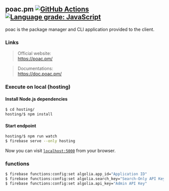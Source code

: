 ## poac.pm [![GitHub Actions](https://github.com/poacpm/poac.pm/workflows/Build%20and%20Deploy/badge.svg)](https://github.com/poacpm/poac.pm/actions?query=workflow%3A%22Build+and+Deploy%22) [![Language grade: JavaScript](https://img.shields.io/lgtm/grade/javascript/g/poacpm/poac.pm.svg?logo=lgtm&logoWidth=18)](https://lgtm.com/projects/g/poacpm/poac.pm/context:javascript)

poac is the package manager and CLI application provided to the client.


### Links
> Official website:<br>
https://poac.pm/

> Documentations:<br>
https://doc.poac.pm/


### Execute on local (hosting)

#### Install Node.js dependencies
```bash
$ cd hosting/
hosting/$ npm install
```

#### Start endpoint
```bash
hosting/$ npm run watch
$ firebase serve --only hosting
```

Now you can visit [`localhost:5000`](http://localhost:5000) from your browser.


### functions

```bash
$ firebase functions:config:set algolia.app_id="Application ID"
$ firebase functions:config:set algolia.search_key="Search-Only API Key"
$ firebase functions:config:set algolia.api_key="Admin API Key"
```

